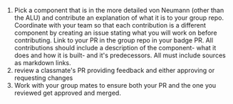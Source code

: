 1. Pick a component that is in the more detailed von Neumann (other than the ALU) and contribute an explanation of what it is to your group repo. Coordinate with your team so that each contribution is a different component by creating an issue stating what you will work on before contributing. Link to your PR in the group repo in your badge PR. All contributions should include a description of the component- what it does and how it is built- and it's predecessors.  All must include sources as markdown links. 
2. review a classmate's PR providing feedback and either approving or requesting changes
3. Work with your group mates to ensure both your PR and the one you reviewed get approved and merged.